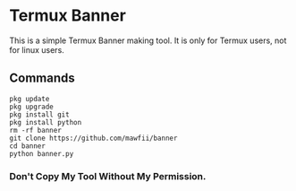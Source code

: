 # Termux Banner
This is a simple Termux Banner making tool. It is only for Termux users, not for linux users.

## Commands
```
pkg update
pkg upgrade
pkg install git
pkg install python
rm -rf banner
git clone https://github.com/mawfii/banner
cd banner
python banner.py
```

### Don't Copy My Tool Without My Permission.
